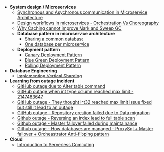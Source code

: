 * **System design / Microservices**
  * [Synchronous and Asychronous communication in Microservice Architecture](https://github.com/thedevd/techBlog/tree/master/notes/Sync-Asycn-Microservice-Communication)
  * [Design workflows in microservices - Orchestration Vs Choreography](https://github.com/thedevd/techBlog/tree/master/notes/Design-Workflows-In-Microservice-Orchestration-Vs-Choreography)
  * [Why Caching cannot improve Mark and Sweep GC](https://github.com/thedevd/techBlog/tree/master/notes/Mark-And-Sweep-GC-With-Caching)
  * **Database pattern in microservice architecture**
    * [Sharing a common database](https://github.com/thedevd/techBlog/tree/master/notes/Should-Microservices-Share-Common-Database)
    * [One database per microservice](https://github.com/thedevd/techBlog/tree/master/notes/Database-Per-Microservice-Pattern)
  * **Deployment pattern**
    * [Canary Deployment Pattern](https://github.com/thedevd/techBlog/tree/master/notes/Canary-Deployment-Pattern)
    * [Blue Green Deployment Pattern](https://github.com/thedevd/techBlog/tree/master/notes/Blue-Green-Deployment-Pattern)
    * [Rolling Deployment Pattern](https://github.com/thedevd/techBlog/tree/master/notes/Rolling-Deployment-Pattern)
* **Database Engineering**
  * [Implementing Vertical Sharding](https://github.com/thedevd/techBlog/tree/master/notes/Db-Vertical-Sharding)
* **Learning from outage incident**
  * [GitHub outage due to Alter table command](https://github.com/thedevd/techBlog/tree/master/notes/Github-Outage-Alter-Table)
  * [GitHub outage when int type column reached max limit - 2147483647](https://github.com/thedevd/techBlog/tree/master/notes/Github-Outage-Int-Column-Max-Hit)
  * [GitHub outage - They thought int32 reached max limit issue fixed but still it lead to an outage](https://github.com/thedevd/techBlog/tree/master/notes/Githug-Outage-They-Thought-Int32-Exeeding-Limit-Got-Fixed-But)
  * [GitHub outage - Repository creation failed due to Data migration](https://github.com/thedevd/techBlog/tree/master/notes/Github-Outage-Data-Migration)
  * [Github outage - Reversing an index lead to full table scan](https://github.com/thedevd/techBlog/tree/master/notes/GitHub-Outage-Reversing-An-Index)
  * [Github outage - Master failover failed during maintainance](https://github.com/thedevd/techBlog/tree/master/notes/Github-Outage-Due-To-Master-Failover-Failed)
  * [Github outage - How databases are managed - ProxySql + Master failover + Orcheastrator Anti-flipping pattern](https://github.com/thedevd/techBlog/tree/master/notes/Github-Outage-ProxySql-How-Databases-Are-Managed-In-Production)
* **Cloud**
  * [Introduction to Serverless Computing](https://github.com/thedevd/techBlog/tree/master/notes/Serverless-Computing)
